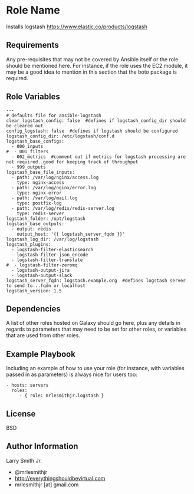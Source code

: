 Role Name
=========

Installs logstash https://www.elastic.co/products/logstash

Requirements
------------

Any pre-requisites that may not be covered by Ansible itself or the role should be mentioned here. For instance, if the role uses the EC2 module, it may be a good idea to mention in this section that the boto package is required.

Role Variables
--------------

````
---
# defaults file for ansible-logstash
clear_logstash_config: false  #defines if logstash_config_dir should be cleared out
config_logstash: false  #defines if logstash should be configured
logstash_config_dir: /etc/logstash/conf.d
logstash_base_configs:
  - 000_inputs
#  - 001_filters
  - 002_metrics  #comment out if metrics for logstash processing are not required..good for keeping track of throughput
  - 999_outputs
logstash_base_file_inputs:
  - path: /var/log/nginx/access.log
    type: nginx-access
  - path: /var/log/nginx/error.log
    type: nginx-error
  - path: /var/log/mail.log
    type: postfix-log
  - path: /var/log/redis/redis-server.log
    type: redis-server
logstash_folder: /opt/logstash
logstash_base_outputs:
  - output: redis
    output_host: '{{ logstash_server_fqdn }}'
logstash_log_dir: /var/log/logstash
logstash_plugins:
  - logstash-filter-elasticsearch
  - logstash-filter-json_encode
  - logstash-filter-translate
#  - logstash-filter-zeromq
  - logstash-output-jira
  - logstash-output-slack
logstash_server_fqdn: logstash.example.org  #defines logstash server to send to...fqdn or localhost
logstash_version: 1.5
````

Dependencies
------------

A list of other roles hosted on Galaxy should go here, plus any details in regards to parameters that may need to be set for other roles, or variables that are used from other roles.

Example Playbook
----------------

Including an example of how to use your role (for instance, with variables passed in as parameters) is always nice for users too:

    - hosts: servers
      roles:
         - { role: mrlesmithjr.logstash }

License
-------

BSD

Author Information
------------------

Larry Smith Jr.
- @mrlesmithjr
- http://everythingshouldbevirtual.com
- mrlesmithjr [at] gmail.com
